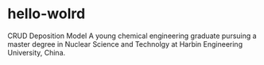 # hello-wolrd
CRUD Deposition Model
A young chemical engineering graduate pursuing a master degree in Nuclear Science and Technolgy at Harbin Engineering University, China.
